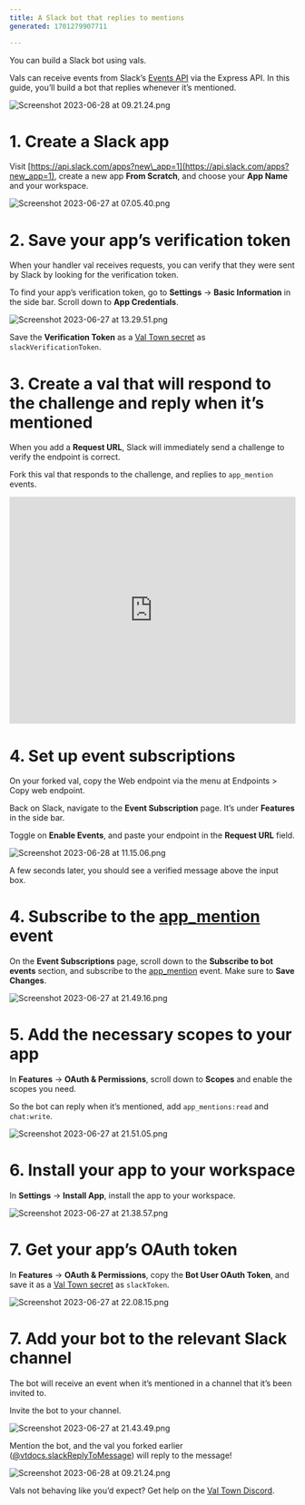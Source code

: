 ```yaml
---
title: A Slack bot that replies to mentions
generated: 1701279907711

---
```


You can build a Slack bot using vals.

Vals can receive events from Slack’s [Events API](https://api.slack.com/apis/connections/events-api) via the Express API. In this guide, you’ll build a bot that replies whenever it’s mentioned.

![Screenshot 2023-06-28 at 09.21.24.png](./a-slack-bot-that-replies-to-mentions/screenshot_2023-06-28_at_092124.png)

# 1. Create a Slack app

Visit [https://api.slack.com/apps?new\_app=1](https://api.slack.com/apps?new_app=1), create a new app **From Scratch**, and choose your **App Name** and your workspace.

![Screenshot 2023-06-27 at 07.05.40.png](./send-messages-to-slack/screenshot_2023-06-27_at_070540.png)

# 2. Save your app’s verification token

When your handler val receives requests, you can verify that they were sent by Slack by looking for the verification token.

To find your app’s verification token, go to **Settings** → **Basic Information** in the side bar. Scroll down to **App Credentials**.

![Screenshot 2023-06-27 at 13.29.51.png](./a-slack-bot-that-replies-to-mentions/screenshot_2023-06-27_at_132951.png)

Save the **Verification Token** as a [Val Town secret](https://www.val.town/settings/secrets) as `slackVerificationToken`.

# 3. Create a val that will respond to the challenge and reply when it’s mentioned

When you add a **Request URL**, Slack will immediately send a challenge to verify the endpoint is correct.

Fork this val that responds to the challenge, and replies to `app_mention` events.

<div class="not-content">
  <iframe src="https://www.val.town/embed/neverstew.slackReplyToMessage" width="100%" frameborder="no" style="height: 400px;">
    &#x20;
  </iframe>
</div>

# 4. Set up event subscriptions

On your forked val, copy the Web endpoint via the menu at Endpoints > Copy web endpoint.

Back on Slack, navigate to the **Event Subscription** page. It’s under **Features** in the side bar.

Toggle on **Enable Events**, and paste your endpoint in the **Request URL** field.

![Screenshot 2023-06-28 at 11.15.06.png](./a-slack-bot-that-replies-to-mentions/screenshot_2023-06-28_at_111506.png)

A few seconds later, you should see a verified message above the input box.

# 4. Subscribe to the [app_mention](https://api.slack.com/events/app_mention) event

On the **Event Subscriptions** page, scroll down to the ****Subscribe to bot events**** section, and subscribe to the [app_mention](https://api.slack.com/events/app_mention) event. Make sure to **Save Changes**.

![Screenshot 2023-06-27 at 21.49.16.png](./a-slack-bot-that-replies-to-mentions/screenshot_2023-06-27_at_214916.png)

# 5. Add the necessary scopes to your app

In **Features** → **OAuth & Permissions**, scroll down to **Scopes** and enable the scopes you need.

So the bot can reply when it’s mentioned, add `app_mentions:read` and `chat:write`.

![Screenshot 2023-06-27 at 21.51.05.png](./a-slack-bot-that-replies-to-mentions/screenshot_2023-06-27_at_215105.png)

# 6. Install your app to your workspace

In **Settings** → **Install App**, install the app to your workspace.

![Screenshot 2023-06-27 at 21.38.57.png](./a-slack-bot-that-replies-to-mentions/screenshot_2023-06-27_at_213857.png)

# 7. Get your app’s OAuth token

In **Features** → **OAuth & Permissions**, copy the **Bot User OAuth Token**, and save it as a [Val Town secret](https://www.val.town/settings/secrets) as `slackToken`.

![Screenshot 2023-06-27 at 22.08.15.png](./a-slack-bot-that-replies-to-mentions/screenshot_2023-06-27_at_220815.png)

# 7. Add your bot to the relevant Slack channel

The bot will receive an event when it’s mentioned in a channel that it’s been invited to.

Invite the bot to your channel.

![Screenshot 2023-06-27 at 21.43.49.png](./a-slack-bot-that-replies-to-mentions/screenshot_2023-06-27_at_214349.png)

Mention the bot, and the val you forked earlier ([@vtdocs.slackReplyToMessage](https://www.val.town/v/vtdocs.slackReplyToMessage)) will reply to the message!

![Screenshot 2023-06-28 at 09.21.24.png](./a-slack-bot-that-replies-to-mentions/screenshot_2023-06-28_at_092124-1.png)

Vals not behaving like you’d expect? Get help on the [Val Town Discord](https://discord.gg/dHv45uN5RY).

